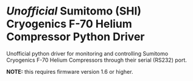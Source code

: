 # *Unofficial* Sumitomo (SHI) Cryogenics F-70 Helium Compressor Python Driver

Unofficial python driver for monitoring and controlling Sumitomo Cryogenics F-70 Helium Compressors through their serial (RS232) port. 

**NOTE:** this requires firmware version 1.6 or higher.
